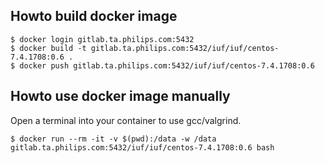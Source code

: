 ## Howto build docker image

```
$ docker login gitlab.ta.philips.com:5432
$ docker build -t gitlab.ta.philips.com:5432/iuf/iuf/centos-7.4.1708:0.6 .
$ docker push gitlab.ta.philips.com:5432/iuf/iuf/centos-7.4.1708:0.6
```

## Howto use docker image manually

Open a terminal into your container to use gcc/valgrind.

```
$ docker run --rm -it -v $(pwd):/data -w /data gitlab.ta.philips.com:5432/iuf/iuf/centos-7.4.1708:0.6 bash
```
